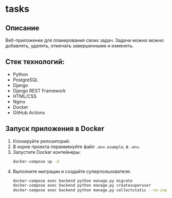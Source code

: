 # tasks
## Описание
Веб-приложение для планирования своих задач. Задачи можно можно добавлять, удалять, отмечать завершенными и изменять.

## Стек технологий:

- Python
- PostgreSQL
- Django
- Django REST Framework
- HTML/CSS
- Nginx
- Docker
- GitHub Actions

## Запуск приложения в Docker

1. Клонируйте репозиторий:
2. В корне проекта переименуйте файл `.env.example`, в `.env`.
3. Запустите Docker контейнеры:
   ```bash
   docker-compose up -d
   ```
4. Выполните миграции и создайте суперпользователя:
   ```bash
   docker-compose exec backend python manage.py migrate
   docker-compose exec backend python manage.py createsuperuser
   docker-compose exec backend python manage.py collectstatic --no-input
   ```
